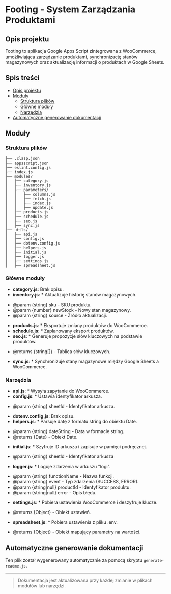 
# Footing - System Zarządzania Produktami

## Opis projektu
Footing to aplikacja Google Apps Script zintegrowana z WooCommerce, umożliwiająca zarządzanie produktami, synchronizację stanów magazynowych oraz aktualizację informacji o produktach w Google Sheets.


## Spis treści
- [Opis projektu](#opis-projektu)
- [Moduły](#moduły)
  - [Struktura plików](#struktura-plików)
  - [Główne moduły](#główne-moduły)
  - [Narzędzia](#narzędzia)
- [Automatyczne generowanie dokumentacji](#automatyczne-generowanie-dokumentacji)
  

## Moduły

### Struktura plików
```plaintext
├── .clasp.json
├── appsscript.json
├── eslint.config.js
├── index.js
├── modules/
│   ├── category.js
│   ├── inventory.js
│   ├── parameters/
│   │   ├── columns.js
│   │   ├── fetch.js
│   │   ├── index.js
│   │   ├── update.js
│   ├── products.js
│   ├── schedule.js
│   ├── seo.js
│   ├── sync.js
├── utils/
│   ├── api.js
│   ├── config.js
│   ├── dotenv.config.js
│   ├── helpers.js
│   ├── initial.js
│   ├── logger.js
│   ├── settings.js
│   ├── spreadsheet.js
```

### Główne moduły
- **category.js**: Brak opisu.
- **inventory.js**: * Aktualizuje historię stanów magazynowych.
 * @param {string} sku - SKU produktu.
 * @param {number} newStock - Nowy stan magazynowy.
 * @param {string} source - Źródło aktualizacji.
- **products.js**: * Eksportuje zmiany produktów do WooCommerce.
- **schedule.js**: * Zaplanowany eksport produktów.
- **seo.js**: * Generuje propozycje słów kluczowych na podstawie produktów.
 * @returns {string[]} - Tablica słów kluczowych.
- **sync.js**: * Synchronizuje stany magazynowe między Google Sheets a WooCommerce.

### Narzędzia
- **api.js**: * Wysyła zapytanie do WooCommerce.
- **config.js**: * Ustawia identyfikator arkusza.
 * @param {string} sheetId - Identyfikator arkusza.
- **dotenv.config.js**: Brak opisu.
- **helpers.js**: * Parsuje datę z formatu string do obiektu Date.
 * @param {string} dateString - Data w formacie string.
 * @returns {Date} - Obiekt Date.
- **initial.js**: * Szyfruje ID arkusza i zapisuje w pamięci podręcznej.
 * @param {string} sheetId - Identyfikator arkusza
- **logger.js**: * Loguje zdarzenia w arkuszu "logi".
 * @param {string} functionName - Nazwa funkcji.
 * @param {string} event - Typ zdarzenia (SUCCESS, ERROR).
 * @param {string|null} productId - Identyfikator produktu.
 * @param {string|null} error - Opis błędu.
- **settings.js**: * Pobiera ustawienia WooCommerce i deszyfruje klucze.
 * @returns {Object} - Obiekt ustawień.
- **spreadsheet.js**: * Pobiera ustawienia z pliku .env.
 * @returns {Object} - Obiekt mapujący parametry na wartości.

## Automatyczne generowanie dokumentacji
Ten plik został wygenerowany automatycznie za pomocą skryptu `generate-readme.js`.

---

> Dokumentacja jest aktualizowana przy każdej zmianie w plikach modułów lub narzędzi.
